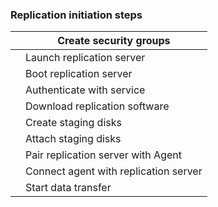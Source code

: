 

### Replication initiation steps

|      | Create security groups                |
| ---- | ------------------------------------- |
|      | Launch replication server             |
|      | Boot replication server               |
|      | Authenticate with service             |
|      | Download replication software         |
|      | Create staging disks                  |
|      | Attach staging disks                  |
|      | Pair replication server with Agent    |
|      | Connect agent with replication server |
|      | Start data transfer                   |